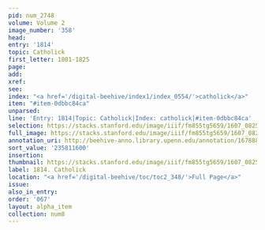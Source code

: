 ```yaml
---
pid: num_2748
volume: Volume 2
image_number: '358'
head:
entry: '1814'
topic: Catholick
first_letter: 1801-1825
page:
add:
xref:
see:
index: "<a href='/digital-beehive/index1/index_0554/'>catholick</a>"
item: "#item-0dbbc84ca"
unparsed:
line: 'Entry: 1814|Topic: Catholick|Index: catholick|#item-0dbbc84ca'
selection: https://stacks.stanford.edu/image/iiif/fm855tg5659/1607_0825/909,1600,2858,234/full/0/default.jpg
full_image: https://stacks.stanford.edu/image/iiif/fm855tg5659/1607_0825/full/full/0/default.jpg
annotation_uri: http://beehive-anno.library.upenn.edu/annotation/1678886711366
sort_value: '235811600'
insertion:
thumbnail: https://stacks.stanford.edu/image/iiif/fm855tg5659/1607_0825/909,1600,600,180/250,/0/default.jpg
label: 1814. Catholick
location: "<a href='/digital-beehive/toc/toc2_348/'>Full Page</a>"
issue:
also_in_entry:
order: '067'
layout: alpha_item
collection: num8
---
```

